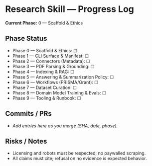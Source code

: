 # Research Skill — Progress Log

**Current Phase:** 0 — Scaffold & Ethics

## Phase Status
- Phase 0 — Scaffold & Ethics: ☐
- Phase 1 — CLI Surface & Manifest: ☐
- Phase 2 — Connectors (Metadata): ☐
- Phase 3 — PDF Parsing & Grounding: ☐
- Phase 4 — Indexing & RAG: ☐
- Phase 5 — Answering & Summarization Policy: ☐
- Phase 6 — Workflows (PRISMA/Grant): ☐
- Phase 7 — Dataset Curation: ☐
- Phase 8 — Domain Model Training & Evals: ☐
- Phase 9 — Tooling & Runbook: ☐

## Commits / PRs
- _Add entries here as you merge (SHA, date, phase)._

## Risks / Notes
- Licensing and robots must be respected; no paywalled scraping.
- All claims must cite; refusal on no evidence is expected behavior.
